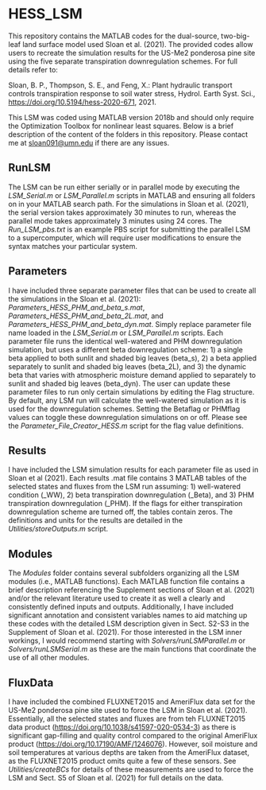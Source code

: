 # HESS_LSM
This repository contains the MATLAB codes for the dual-source, two-big-leaf land surface model used Sloan et al. (2021). The provided codes allow users to recreate the simulation results for the US-Me2 ponderosa pine site using the five separate transpiration downregulation schemes. For full details refer to:

Sloan, B. P., Thompson, S. E., and Feng, X.: Plant hydraulic transport controls transpiration response to soil water stress, Hydrol. Earth Syst. Sci., https://doi.org/10.5194/hess-2020-671, 2021.

This LSM was coded using MATLAB version 2018b and should only require the Optimization Toolbox for nonlinear least squares.  Below is a brief description of the content of the folders in this repository. Please contact me at sloan091@umn.edu if there are any issues.

## RunLSM
The LSM can be run either serially or in parallel mode by executing the _LSM_Serial.m_ or _LSM_Parallel.m_ scripts in MATLAB and ensuring all folders on in your MATLAB search path.  For the simulations in Sloan et al. (2021), the serial version takes approximately 30 minutes to run, whereas the parallel mode takes approximately 3 minutes using 24 cores. The _Run_LSM_pbs.txt_ is an example PBS script for submitting the parallel LSM to a supercomputer, which will require user modifications to ensure the syntax matches your particular system.

## Parameters
I have included three separate parameter files that can be used to create all the simulations in the Sloan et al. (2021): *Parameters_HESS_PHM_and_beta_s.mat*, *Parameters_HESS_PHM_and_beta_2L.mat*, and *Parameters_HESS_PHM_and_beta_dyn.mat*. Simply replace parameter file name loaded in the _LSM_Serial.m_ or _LSM_Parallel.m_ scripts. Each parameter file runs the identical well-watered and PHM downregulation simulation, but uses a different beta downregulation scheme: 1) a single beta applied to both sunlit and shaded big leaves (beta_s), 2) a beta applied separately to sunlit and shaded big leaves (beta_2L), and 3) the dynamic beta that varies with atmospheric moisture demand applied to separately to sunlit and shaded big leaves (beta_dyn). The user can update these parameter files to run only certain simulations by editing the Flag structure.  By default, any LSM run will calculate the well-watered simulation as it is used for the downregulation schemes.  Setting the Betaflag or PHMflag values can toggle these downregulation simulations on or off.  Please see the *Parameter_File_Creator_HESS.m* script for the flag value definitions.   

## Results
I have included the LSM simulation results for each parameter file as used in Sloan et al (2021). Each results .mat file contains 3 MATLAB tables of the selected states and fluxes from the LSM run assuming: 1) well-watered condition (_WW), 2) beta transpiration downregulation (_Beta), and 3) PHM transpiration downregulation (_PHM).  If the flags for either transpiration downregulation scheme are turned off, the tables contain zeros. The definitions and units for the results are detailed in the *Utilities/storeOutputs.m* script.    

## Modules
The *Modules* folder contains several subfolders organizing all the LSM modules (i.e., MATLAB functions). Each MATLAB function file contains a brief description referencing the Supplement sections of Sloan et al. (2021) and/or the relevant literature used to create it as well a clearly and consistently defined inputs and outputs. Additionally, I have included significant annotation and consistent variables names to aid matching up these codes with the detailed LSM description given in Sect. S2-S3 in the Supplement of Sloan et al. (2021). For those interested in the LSM inner workings, I would recommend starting with *Solvers/runLSMParallel.m* or *Solvers/runLSMSerial.m* as these are the main functions that coordinate the use of all other modules.

## FluxData
I have included the combined FLUXNET2015 and AmeriFlux data set for the US-Me2 ponderosa pine site used to force the LSM in Sloan et al. (2021). Essentially, all the selected states and fluxes are from teh FLUXNET2015 data product (https://doi.org/10.1038/s41597-020-0534-3) as there is significant gap-filling and quality control compared to the original AmeriFlux product (https://doi.org/10.17190/AMF/1246076).  However, soil moisture and soil temperatures at various depths are taken from the AmeriFlux dataset, as the FLUXNET2015 product omits quite a few of these sensors.   See *Utilities/createBCs* for details of these measurements are used to force the LSM and Sect. S5 of Sloan et al. (2021) for full details on the data.
